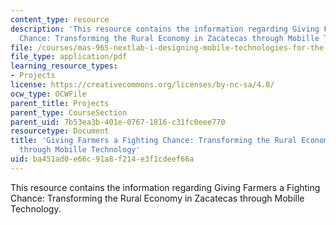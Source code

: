```yaml
---
content_type: resource
description: 'This resource contains the information regarding Giving Farmers a Fighting
  Chance: Transforming the Rural Economy in Zacatecas through Mobille Technology.'
file: /courses/mas-965-nextlab-i-designing-mobile-technologies-for-the-next-billion-users-fall-2008/ba451ad0e66c91a8f214e3f1cdeef66a_MITMAS_965F08_farmers_m1.pdf
file_type: application/pdf
learning_resource_types:
- Projects
license: https://creativecommons.org/licenses/by-nc-sa/4.0/
ocw_type: OCWFile
parent_title: Projects
parent_type: CourseSection
parent_uid: 7b53ea3b-401e-0767-1816-c31fc0eee770
resourcetype: Document
title: 'Giving Farmers a Fighting Chance: Transforming the Rural Economy in Zacatecas
  through Mobille Technology'
uid: ba451ad0-e66c-91a8-f214-e3f1cdeef66a
---
```

This resource contains the information regarding Giving Farmers a Fighting Chance: Transforming the Rural Economy in Zacatecas through Mobille Technology.